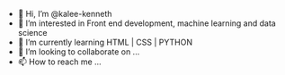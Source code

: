 - 👋 Hi, I’m @kalee-kenneth
- 👀 I’m interested in Front end development, machine learning and data science
- 🌱 I’m currently learning HTML | CSS | PYTHON
- 💞️ I’m looking to collaborate on ...
- 📫 How to reach me ...

<!---
kalee-kenneth/kalee-kenneth is a ✨ special ✨ repository because its `README.md` (this file) appears on your GitHub profile.
You can click the Preview link to take a look at your changes.
--->
